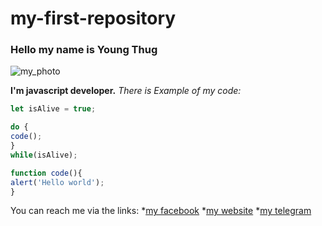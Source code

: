 # my-first-repository

### Hello my name is Young Thug

![my_photo](https://content.assets.pressassociation.io/2022/06/03043138/b35a057f-0f61-449c-9166-74ca5c66eac1.jpg)


**I'm javascript developer.**
*There is Example of my code:*
```javascript
let isAlive = true;

do {
code();
}
while(isAlive);

function code(){
alert('Hello world');
}
```
You can reach me via the links:
*[my facebook](http://github.com)
*[my website](http://github.com)
*[my telegram](http://github.com)
